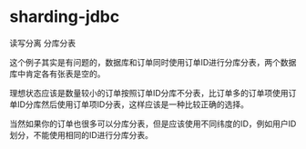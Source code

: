 # sharding-jdbc

读写分离
分库分表

这个例子其实是有问题的，数据库和订单同时使用订单ID进行分库分表，两个数据库中肯定各有张表是空的。

理想状态应该是数量较小的订单按照订单ID分库不分表，比订单多的订单项使用订单ID分库然后使用订单项ID分表，这样应该是一种比较正确的选择。

当然如果你的订单也很多可以分库分表，但是应该使用不同纬度的ID，例如用户ID划分，不能使用相同的ID进行分库分表。